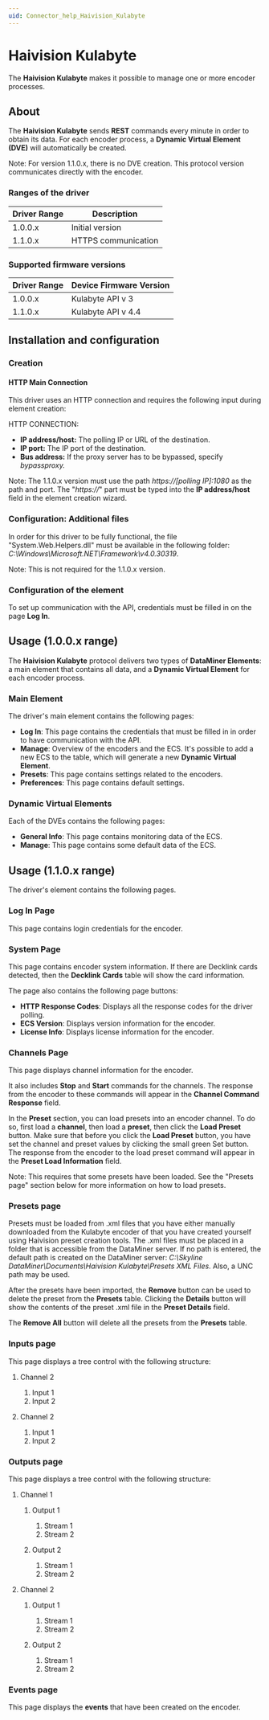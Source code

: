 ```yaml
---
uid: Connector_help_Haivision_Kulabyte
---
```


# Haivision Kulabyte

The **Haivision Kulabyte** makes it possible to manage one or more encoder processes.

## About

The **Haivision Kulabyte** sends **REST** commands every minute in order to obtain its data. For each encoder process, a **Dynamic Virtual Element (DVE)** will automatically be created.

Note: For version 1.1.0.x, there is no DVE creation. This protocol version communicates directly with the encoder.

### Ranges of the driver

| **Driver Range** | **Description**     |
|------------------|---------------------|
| 1.0.0.x          | Initial version     |
| 1.1.0.x          | HTTPS communication |

### Supported firmware versions

| **Driver Range** | **Device Firmware Version** |
|------------------|-----------------------------|
| 1.0.0.x          | Kulabyte API v 3            |
| 1.1.0.x          | Kulabyte API v 4.4          |

## Installation and configuration

### Creation

#### HTTP Main Connection

This driver uses an HTTP connection and requires the following input during element creation:

HTTP CONNECTION:

- **IP address/host:** The polling IP or URL of the destination.
- **IP port:** The IP port of the destination.
- **Bus address:** If the proxy server has to be bypassed, specify *bypassproxy.*

Note: The 1.1.0.x version must use the path *https://\[polling IP\]:1080* as the path and port. The "*https://*" part must be typed into the **IP address/host** field in the element creation wizard.

### Configuration: Additional files

In order for this driver to be fully functional, the file "System.Web.Helpers.dll" must be available in the following folder: *C:\Windows\Microsoft.NET\Framework\v4.0.30319*.

Note: This is not required for the 1.1.0.x version.

### Configuration of the element

To set up communication with the API, credentials must be filled in on the page **Log In**.

## Usage (1.0.0.x range)

The **Haivision Kulabyte** protocol delivers two types of **DataMiner Elements**: a main element that contains all data, and a **Dynamic Virtual Element** for each encoder process.

### Main Element

The driver's main element contains the following pages:

- **Log In**: This page contains the credentials that must be filled in in order to have communication with the API.
- **Manage**: Overview of the encoders and the ECS. It's possible to add a new ECS to the table, which will generate a new **Dynamic Virtual Element**.
- **Presets**: This page contains settings related to the encoders.
- **Preferences**: This page contains default settings.

### Dynamic Virtual Elements

Each of the DVEs contains the following pages:

- **General Info**: This page contains monitoring data of the ECS.
- **Manage**: This page contains some default data of the ECS.

## Usage (1.1.0.x range)

The driver's element contains the following pages.

### Log In Page

This page contains login credentials for the encoder.

### System Page

This page contains encoder system information. If there are Decklink cards detected, then the **Decklink Cards** table will show the card information.

The page also contains the following page buttons:

- **HTTP Response Codes**: Displays all the response codes for the driver polling.
- **ECS Version**: Displays version information for the encoder.
- **License Info**: Displays license information for the encoder.

### Channels Page

This page displays channel information for the encoder.

It also includes **Stop** and **Start** commands for the channels. The response from the encoder to these commands will appear in the **Channel Command Response** field.

In the **Preset** section, you can load presets into an encoder channel. To do so, first load a **channel**, then load a **preset**, then click the **Load Preset** button. Make sure that before you click the **Load Preset** button, you have set the channel and preset values by clicking the small green Set button. The response from the encoder to the load preset command will appear in the **Preset Load Information** field.

Note: This requires that some presets have been loaded. See the "Presets page" section below for more information on how to load presets.

### Presets page

Presets must be loaded from .xml files that you have either manually downloaded from the Kulabyte encoder of that you have created yourself using Haivision preset creation tools. The .xml files must be placed in a folder that is accessible from the DataMiner server. If no path is entered, the default path is created on the DataMiner server: *C:\Skyline DataMiner\Documents\Haivision Kulabyte\Presets XML Files*. Also, a UNC path may be used.

After the presets have been imported, the **Remove** button can be used to delete the preset from the **Presets** table. Clicking the **Details** button will show the contents of the preset .xml file in the **Preset Details** field.

The **Remove All** button will delete all the presets from the **Presets** table.

### Inputs page

This page displays a tree control with the following structure:

1. Channel 2

   1. Input 1
   1. Input 2

1. Channel 2

   1. Input 1
   1. Input 2

### Outputs page

This page displays a tree control with the following structure:

1. Channel 1

   1. Output 1

      1. Stream 1
      1. Stream 2

   1. Output 2

      1. Stream 1
      1. Stream 2

1. Channel 2

   1. Output 1

      1. Stream 1
      1. Stream 2

   1. Output 2
      1. Stream 1
      1. Stream 2

### Events page

This page displays the **events** that have been created on the encoder.
